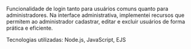 Funcionalidade de login tanto para usuários comuns quanto para administradores. Na interface administrativa, implementei recursos que permitem ao administrador cadastrar, editar e excluir usuários de forma prática e eficiente.

Tecnologias utilizadas: Node.js, JavaScript, EJS

